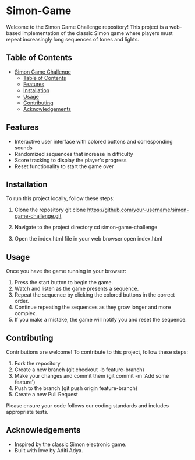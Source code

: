 # Simon-Game

Welcome to the Simon Game Challenge repository! This project is a web-based implementation of the classic Simon game where players must repeat increasingly long sequences of tones and lights.

## Table of Contents

- [Simon Game Challenge](#simon-game-challenge)
  - [Table of Contents](#table-of-contents)
  - [Features](#features)
  - [Installation](#installation)
  - [Usage](#usage)
  - [Contributing](#contributing)
  - [Acknowledgements](#acknowledgements)


## Features

- Interactive user interface with colored buttons and corresponding sounds
- Randomized sequences that increase in difficulty
- Score tracking to display the player's progress
- Reset functionality to start the game over

## Installation

To run this project locally, follow these steps:

1. Clone the repository
        git clone https://github.com/your-username/simon-game-challenge.git
    
2. Navigate to the project directory
        cd simon-game-challenge
    
3. Open the index.html file in your web browser
        open index.html
    

## Usage

Once you have the game running in your browser:

1. Press the start button to begin the game.
2. Watch and listen as the game presents a sequence.
3. Repeat the sequence by clicking the colored buttons in the correct order.
4. Continue repeating the sequences as they grow longer and more complex.
5. If you make a mistake, the game will notify you and reset the sequence.

## Contributing

Contributions are welcome! To contribute to this project, follow these steps:

1. Fork the repository
2. Create a new branch (git checkout -b feature-branch)
3. Make your changes and commit them (git commit -m 'Add some feature')
4. Push to the branch (git push origin feature-branch)
5. Create a new Pull Request

Please ensure your code follows our coding standards and includes appropriate tests.

## Acknowledgements

- Inspired by the classic Simon electronic game.
- Built with love by Aditi Adya.
